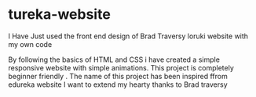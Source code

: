 # tureka-website
I Have Just used the front end design of Brad Traversy loruki website with my own code 

By following the basics of HTML and CSS i have created a simple responsive website with simple animations.
This project is completely beginner friendly . 
The name of this project has been inspired ffrom edureka website
I want to extend my hearty thanks to Brad traversy
